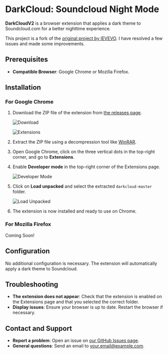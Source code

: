 # DarkCloud: Soundcloud Night Mode

**DarkCloudV2** is a browser extension that applies a dark theme to Soundcloud.com for a better nighttime experience.

This project is a fork of the [original project by IEVEVO](https://github.com/IEVEVO/darkcloud). I have resolved a few issues and made some improvements.

## Prerequisites

- **Compatible Browser**: Google Chrome or Mozilla Firefox.

## Installation

### For Google Chrome

1. Download the ZIP file of the extension from [the releases page](https://github.com/alan7383/darkcloud/releases).

   ![Download](https://github.com/user-attachments/assets/ee6ffa36-fa90-414d-8a86-d349ed1fc2ac)

   ![Extensions](https://github.com/user-attachments/assets/73e621c6-6621-4920-a31e-2e8f635010a3)

2. Extract the ZIP file using a decompression tool like [WinRAR](https://www.win-rar.com/start.html?&L=10).

3. Open Google Chrome, click on the three vertical dots in the top-right corner, and go to **Extensions**.

4. Enable **Developer mode** in the top-right corner of the Extensions page.

   ![Developer Mode](https://github.com/user-attachments/assets/c96129a3-b6c3-4b88-b25b-79af0f18b134)

5. Click on **Load unpacked** and select the extracted `darkcloud-master` folder.

   ![Load Unpacked](https://github.com/user-attachments/assets/74411e0e-19ee-4435-95a7-f268afa95231)

6. The extension is now installed and ready to use on Chrome.

### For Mozilla Firefox

Coming Soon!

## Configuration

No additional configuration is necessary. The extension will automatically apply a dark theme to Soundcloud.

## Troubleshooting

- **The extension does not appear**: Check that the extension is enabled on the Extensions page and that you selected the correct folder.
- **Display issues**: Ensure your browser is up to date. Restart the browser if necessary.

## Contact and Support

- **Report a problem**: Open an issue on [our GitHub Issues page](https://github.com/alan7383/darkcloud/issues).
- **General questions**: Send an email to [your.email@example.com](mailto:your.email@example.com).
